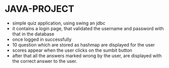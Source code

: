 # JAVA-PROJECT
- simple quiz application, using swing an jdbc
- it contains a login page, that validated the username and password with that in the database
- once logged in successfully
- 10 question which are stored as hashmap are displayed for the user
- scores appear when the user clicks on the sumbit button
- after that all the answers marked wrong by the user, are displayed with the correct answer to the user.
